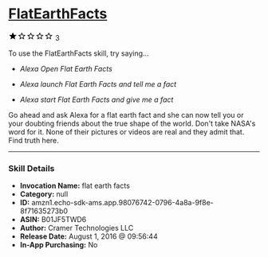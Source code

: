 # [FlatEarthFacts](http://alexa.amazon.com/#skills/amzn1.echo-sdk-ams.app.98076742-0796-4a8a-9f8e-8f71635273b0)
![1 stars](../../images/ic_star_black_18dp_1x.png)![1 stars](../../images/ic_star_border_black_18dp_1x.png)![1 stars](../../images/ic_star_border_black_18dp_1x.png)![1 stars](../../images/ic_star_border_black_18dp_1x.png)![1 stars](../../images/ic_star_border_black_18dp_1x.png) 3

To use the FlatEarthFacts skill, try saying...

* *Alexa Open Flat Earth Facts*

* *Alexa launch Flat Earth Facts and tell me a fact*

* *Alexa start Flat Earth Facts and give me a fact*

Go ahead and ask Alexa for a flat earth fact and she can now tell you or your doubting friends about the true shape of the world.  Don't take NASA's word for it.  None of their pictures or videos are real and they admit that.  Find truth here.

***

### Skill Details

* **Invocation Name:** flat earth facts
* **Category:** null
* **ID:** amzn1.echo-sdk-ams.app.98076742-0796-4a8a-9f8e-8f71635273b0
* **ASIN:** B01JF5TWD6
* **Author:** Cramer Technologies LLC
* **Release Date:** August 1, 2016 @ 09:56:44
* **In-App Purchasing:** No
